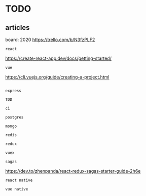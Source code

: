 # TODO

## articles

board: 2020 https://trello.com/b/N3fzPLF2

```
react
```
https://create-react-app.dev/docs/getting-started/


```
vue
```
https://cli.vuejs.org/guide/creating-a-project.html
```

express

TDD

ci

postgres

mongo

redis

redux

vuex

sagas
```
https://dev.to/zhenpanda/react-redux-sagas-starter-guide-2h6e
```
react native

vue native
```
